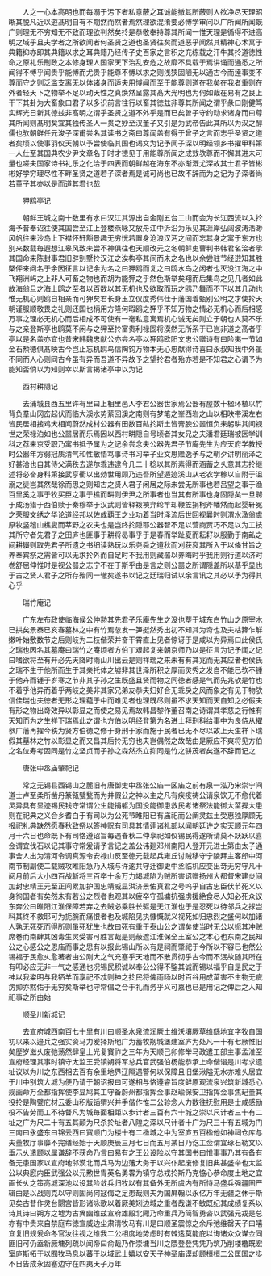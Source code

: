 <!-- { "loadSidebar": true } -->
　　人之一心本高明也而每溺于污下者私意蔽之耳诚能撤其所蔽则人欲净尽天理昭晰其脱凡近以逰髙明自有不期然而然者焉然理欲混淆要必愽学审问以广所闻所闻既广则理无不穷知无不致而理欲判然矣扵是恭敬奉持尊其所闻一惟天理是循得不进高明之域乎且夫学者之所欲闻者何圣贤之道也圣贤往矣而道恶乎闻然其精神心术寓于典籍抑亦即其典籍以求之耳典籍乃经传子史百家之言积之充栋载之汗牛其扵道徳性命之原礼乐刑政之本修身理人国家天下治乱安危之故靡不具载于焉讲诵而通悉之所闻得不愽乎闻贵乎能愽而尤贵乎能尊不愽以求之则浅狭固陋无以通古今而逹事变不尊而守之则泛滥支离无以体诸身而适夫用愽闻而至于能尊则道在我矣在我者重则在外者轻天下之物举不足以动天性之真焕然呈露其髙大光明也为何如哉在易有之艮上干下其卦为大畜象曰君子以多识前言往行以畜其徳兹非尊其所闻之谓乎彖曰刚健笃实辉光日新其徳兹非髙明之谓乎圣贤之道不外乎是而已矣曽子守约动求诸身而曰尊其所闻则髙明矣宜其独传圣人一贯之妙至汉董子又引是为武帝告此其所以为汉之醇儒也欤朝鲜任元浚子深甫尝名其读书之斋曰尊闻盖有得于曾子之言而志乎圣贤之道者矣顷以使事羽仪天朝以予尝使临其国也谒文为记予闻子深以明经领乡书擢甲科第一人仕至其国典农少尹文章名于时才徳见于用能尊所闻之成效欤尊而不懈其进未可量也嗟夫国家诗书礼乐之化洽于四表而朝鲜越在海东不亦渐溉尤深故其士君子皆彬彬好学穷理尽性不畔圣贤之道若子深者焉是诚可尚也已故不辞而为之记为子深者尚若董子其亦以是而道其君也哉

　　狎鸥亭记

　　朝鲜王城之南十数里有水曰汉江其源出自金刚五台二山而会为长江西流以入扵海予昔奉诏往使其国尝至江上登楼燕咏又放舟江中泝沿为乐见其涯岸弘阔波涛浩渺风帆往来沙鸟上下襟怀轩豁景趣无穷恍若置身沧浪汉沔之间而忘其身之寓于东方也别来数载毎遐想江皋风致未尝不神俱往也天顺改元之冬朝鲜吏曹判书韩君名浍者承其国命来陈封事君旧辟别墅扵汉江之涘构亭其间而未之名也以余尝驻节经逰知其胜槩伻来问名于余因征言以记余为名之曰狎鸥而复之曰鸥水鸟之闲者也灭没江海之中飞翔洲屿之上非人可畜之物也而胡为能狎之乎然色斯举矣翔而后集鸟之见几者如此故海翁旦之海上鸥之至者以百数以其无机也及欲取而玩之鸥乃舞而不下以其几动也惟无机心则鸥自相亲而可狎矣君长身玉立仪度秀伟仕于藩国着甄别公明之才使扵天朝谨服顺敬畏之礼则还国也柄用方隆何暇鸥之狎乎不知万物之情必无机心而后相感万事之理必无机心而后相成不可使有一毫私意寓焉机心诚无矣则立于朝也人莫不乐与之亲登斯亭也鸥莫不闲与之狎至扵富贵利禄固将漠然无所系于已岂非道之髙者乎亭以是名盖亦宜也昔宋韩魏忠献公亦尝名亭以狎鸥欧阳文忠公赠诗有曰险夷一节如金石勲徳俱髙映古今岂止忘机鸥鸟信陶钧万物本无心忠献得诗喜曰永叔知我中外虽不同而人心则同古今虽有异而吾道不异故予之望扵君者殆亦若是不知君之心谓予为能知否倘以为知则幸以斯言揭诸亭中以为记

　　西村耕隠记

　　去浦城县西五里许有里曰上相里邑人李君公器世家焉公器有屋数十楹环植以竹背负羣山冈峦起伏而临大溪水势萦回溪之南则有梦笔之峯西岩之山以相映帯溪左右皆民居相接鸡犬相闻蔚然成村公器有田数百畆扵斯土皆膏腴公噐恒负耒躬畊其间视世之荣禄泊如也公噐居而乐焉因以西村畊隠自号顷者其女兄之夫潘君廷瑞被医学训科之荐来京受职乃寓书抵予属为之记余尝念夫公器先君子节庵先生为应天府学教授时公器年方弱冠质清气和性敏悟笃事诗书习举子业文思赡逸予与之朝夕讲明丽泽之好甚洽也自其侍父满秩去遂尔乖违逮今几二十稔以其所素得而涵蓄之乆意其志扵继述将必奋身科第接武亨衢以出効世用顾乃违吾所望遁迹溪山从老农学稼以自附于沮溺之徒岂其然哉徐而思之则知古之贤人君子闲居之际未尝无所事也若吕望之事于渔百里奚之事于牧买臣之事于樵而畊则伊尹之所事者也当其有所事也身固隠矣一旦聘于成汤猎于西伯赎于秦穆举于汉武则皆释袯襫弃纶竿却鞭笠捐柯斧幡然而起婴轩冕之荣服文绣之华论道经邦以佐成覇王之业功着当时泽流后世回视曩时则渭水渔翁虞原牧竖稽山樵叟而莘野之农夫也是岂终扵隠耶公器智不足以营商贾巧不足以为工技其所守者先君子之田庐也匪事于耕将曷事乎于是春而举趾夏而耘耔以服勤于南畆之间耕辍则取先君子所遗之书细读熟玩以乐尧舜之道秋而刈获裒其所入于以偹甘旨之养奉宾祭之需皆可以无求扵外而自足时不我用则藏噐以养晦时乎我用则行道以济时巻舒屈伸惟时是视公噐之志宁不在于斯乎由是言之则公噐之所谓隠盖所以基乎显也于古之贤人君子之所存殆同一辙矣遂书以记之廷瑞归试以余言讯之其必以予为得其心乎

　　瑞竹庵记

　　广东左布政使临海侯公仲勲其先君子乐庵先生之没也塟于城东白竹山之原宰木已拱矣景泰已亥春墓林之中有竹焉忽发一笋挺然秀出初不知其为竒也及夫枯箨乍觧嫩叶始敷数节之后则岐为二枝偕荣并奋干霄直上见者惊讶于是咸以为异焉曰此侯氏之瑞也因名其墓庵曰瑞竹之庵顷者方伯丁艰起复来朝京师乃以是征言为记予闻之记曰嗜欲将至有开必先天降时雨山川出云是则祥瑞之来未有有其兆而无其应者也侯氏之瑞不生于他所而生于其亲托体之墟非其世泽所积之厚而灵秀之发自不能已欤不锺于他卉而锺于岁寒之节非其子孙之生既盛且贤而物之同徳者感是气而先兆欤是竹也不着乎他异而着乎两岐之美非其家兄弟友恭夫妇好合无乖戾之风而象之有见于物欤信佳瑞也夫徳者无形之理藴于中而难见者也理既尽则虽不求天知而天自知之必假夫有形之物出竒效异以彰显之而使之易见焉故韩昌黎作董召南之诗谓其孝慈之行惟有天知而为之生祥下瑞焉此之谓也方伯以明经登第为名进士拜刑科给事中为良侍从擢叅广藩再擢今秩为贤方伯徳之修于身刑于家而施于民者已无不尽以故上天生祥下瑞假其墓林之竹以彰显之而又昌其后扵无穷也夫岂偶然之故哉由是厥应不爽将见方伯之名位寿考固同是竹之坚贞而子孙之森然杰立抑同是竹之骈茂者矣遂不辞而记之

　　唐张中丞庙肇祀记

　　常之无锡县西锡山之麓旧有唐御史中丞张公庙一区庙之前有泉一泓乃宋崇宁间道士卢至柔所凿丹篆瓴甓甃而为井假公之神以主之凡有疾疫祷公请泉饮无不愈代着灵异具有显迹锡民钱守常谓公生能捐躯为国没能御患救民考诸祭法能御大菑捍大患则在祀典之义合乡耆白于有司以为公死节睢阳已有庙祀而公阐灵兹土受惠独厚顾无报祀礼典缺然愿春秋致祭以答神贶有司具其情逹诸礼部以闻朝廷许之实天顺元年四月十六日也命既下有司恪遵诏旨毎遇春秋二仲享祀如仪锡民得遂所请莫不跃跃以喜佥谓宜伐石以记其事守常爰请予言记之盖公讳廵邓州南阳人登开元进士第由太子通事舍人出为清河令调真源令安禄山反至徳元载起兵雍丘讨贼移守宁陵拜主客郎中河南节制副使二载贼攻睢阳急乃入城与许逺共守迁御史中丞临机应变出竒无穷守凡十阅月前后大小四百战斩将三百卒十余万力竭城陷为贼所害诏赠扬州大都督宋建炎间加封忠靖王元至正间累加护国忠靖威显洪济景佑真君之号呜乎自古忠臣伏节死义以身徇国者有矣然未有若公之烈者也观其以疲卒守孤墉抗强虏援絶食尽人知必死众议东奔公曰睢阳江淮保障若弃之去贼必乘胜长驱是无江淮也于是忍死以待邻兵之捄岂料其终不救耶可为扼腕而痛恨者也及城陷见执慷慨就义视死如归忠烈之盛何以加诸人孰无死死而得所则虽死犹生也故曰死有重于泰山公之谓矣使当时无公以扼其冲贼席巻而南肆其凶毒生灵受害可胜言哉是则蔽遮江淮保全王室公之本心也东南之民知公之心感公之恩庙而事之思有以报此锡山所以有是祠而肇祀于今所以不容已也然公锡福于民愈乆愈著者由公刚大之气充塞乎天地而不散贯彻乎古今而不泯故随其所在有叩必应无非一气之感通也况锡民积诚以奉公公得不鍳其诚而锡以福乎自是民之于神以我粢明与我牺羊而享祀不忒则神之扵民将俾雨旸以时百谷用成菑害不生物无疵疠抑亦黙佑于无穷矣斯举也守常倡之合于礼而务乎义可嘉也已是用记之俾后之人知祀事之所由始

　　顺圣川新城记

　　去宣府城西南百七十里有川曰顺圣水泉流润厥土维沃壤厥草维繇地宜字牧自国初以来以邉兵之强实资马力爰择斯地广为蓄牧剏城堡建室庐为处凡一十有七厥惟旧矣歴岁滋乆废弛荡然肆皇上光复寳祚之三年为天顺己卯修举马政遣工部主事孟淮至宣府经理其事时镇守太监王受镇朔将军总兵官武强伯杨能恭承上命偕诣是川考求遗址议以为川之东西相去百有余里地界辽隔遇警何以保障且旧堡湫隘无水亦难乆居宜于川中别筑大城为便乃请于朝诏报曰可遂相与恪遵睿旨度鲜原观流泉兴筑新城悉心规画命万全都指挥使李显鸠其工守备蔚州都指挥佥事赵瑜保安卫指挥佥事焦玘董其役扵是陶甓庀材云委山积版锸猬兴并手偕作惟二公轸念人力数往抚慰用是士咸感励役不告劳而工不待督凡为城毎面相距以歩计者三百有六十城之崇以尺计者三十有二址之广为尺二十有五其颠为尺杀扵址者八隍之深以尺计者十广为尺三十有五城为门三南曰永盛东曰锦云西曰寳顺门为楼十有二楹城之中为室庐五百楹他如神祠仓库与夫董牧厅事靡不完缮经始于天顺庚辰三月七日而五月某日乃讫工佥谓宜琢石勒文以垂示乆逺顾以属谦辞不获命乃言曰易有之王公设险以守其国书曰惟事事乃其有备有备无患国家以宣府地邻漠北而兵马为边藩大务于以兴仆起废修复旧典甚盛举也太监公以典廐内臣武强公以元勲世胄英名勇畧为镇守总戎扵斯乃克恊心恭命度土地之宜画长乆之策高城深池以设其险敛兵归牧以有其备外无所虞内有所恃马盛兵强疆圉严辑由是以战则克以守则固尚何冦侮之足患哉则夫为国屏翰以永亿万年无疆之休于斯见矣古昔作灵台閟宫皆形诸咏歌以着厥美矧边城之重者哉谦不敏既纪其成绩复系以诗其诗曰朔方之墟为古兾幽维兹宣府雄殿北陬乃命重兵乃简智勇咨以武强元戎是总亦有中贵来自禁庭布徳宣威边尘肃清牧马有川是曰顺圣震惊之余斥弛维罄天子曰嘻宜复旧规爰命冬官汝往视之维我二公相度地势虑时有棘逺莫能庇以询诸众众谋佥同匪旧可仍盍新厥墉列疏以闻帝曰俞哉乃作崇墉当川之隈登登凭凭乃筑乃削楼橹既宏室庐斯拓于以囿牧马息以蕃于以域武士嬉以安天子神圣庙谟却顾桓桓二公匡国之歩不日告成永固塞边守在四夷天子万年
